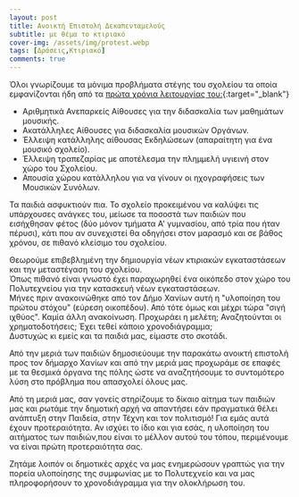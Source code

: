```yaml
---
layout: post
title: Ανοικτή Επιστολή Δεκαπενταμελούς
subtitle: με θέμα το κτιριακό
cover-img: /assets/img/protest.webp
tags: [Δράσεις,Κτιριακό]
comments: true
---
```


Όλοι γνωρίζουμε τα μόνιμα προβλήματα στέγης του σχολείου τα οποία εμφανίζονται ήδη από τα [πρώτα χρόνια λειτουργίας του:](https://nyxtamera.gr/?p=52463){:target="_blank"}

* Αριθμητικά Ανεπαρκείς Αίθουσες για την διδασκαλία των μαθημάτων μουσικής.
* Ακατάλληλες Αίθουσες για διδασκαλία μουσικών Οργάνων.
* Έλλειψη κατάλληλης αίθουσας Εκδηλώσεων (απαραίτητη για ένα μουσικό σχολείο).
* Έλλειψη τραπεζαρίας με αποτέλεσμα την πλημμελή υγιεινή στον χώρο του Σχολείου.
* Απουσία χώρου κατάλληλου για να γίνουν οι ηχογραφήσεις των Μουσικών Συνόλων.

Τα παιδιά ασφυκτιούν πια. Το σχολείο προκειμένου να καλύψει τις υπάρχουσες ανάγκες του, μείωσε τα ποσοστά των παιδιών που εισήχθησαν φέτος (δύο μόνον τμήματα Α' γυμνασίου, από τρία που ήταν πέρυσι), κάτι που αν συνεχιστεί θα οδηγήσει στον μαρασμό και σε βάθος χρόνου, σε πιθανό κλείσιμο του σχολείου. 

Θεωρούμε επιβεβλημένη την δημιουργία νέων κτιριακών εγκαταστάσεων και την μεταστέγαση του σχολείου.  
Όπως πιθανό είναι γνωστό έχει παραχωρηθεί ένα οικόπεδο στον χώρο του Πολυτεχνείου για την κατασκευή νέων εγκαταστάσεων.  
Μήνες πριν ανακοινώθηκε από τον Δήμο Χανίων αυτή η "υλοποίηση του πρώτου στόχου" (εύρεση οικοπέδου). Από τότε όμως και μέχρι τώρα "σιγή ιχθύος". Καμία άλλη ανακοίνωση. Προχωράει η μελέτη; Αναζητούνται οι χρηματοδοτήσεις; Έχει τεθεί κάποιο χρονοδιάγραμμα;  
Δυστυχώς κι εμείς και τα παιδιά μας, είμαστε στο σκοτάδι.

Από την μεριά των παιδιών δημοσιεύουμε την παρακάτω ανοικτή επιστολή προς τον δήμαρχο Χανίων και από την μεριά μας προχωράμε σε επαφές με τα θεσμικά όργανα της πόλης ώστε να αναζητήσουμε το συντομότερο λύση στο πρόβλημα που απασχολεί όλους μας.

<!-- ΕΝΑΛΛΑΚΤΙΚΟ ΚΕΙΜΕΝΟ ΕΠΙΛΟΓΟΥ 1 !-->

Από τη μεριά μας, σαν γονείς στηρίζουμε το δίκαιο αίτημα των παιδιών μας και ρωτάμε την δημοτική αρχή να απαντήσει εάν πραγματικά θέλει ανάπτυξη στην Παιδεία, στην Τέχνη και τον πολιτισμό!
Για εμάς αυτά έχουν προτεραιότητα. Αν ισχύει το ίδιο και για εσάς, η υλοποίηση του αιτήματος των παιδιών,που είναι το μέλλον αυτού του τόπου, περιμένουμε να είναι πρώτη προτεραιότητα σας.

Ζητάμε λοιπόν οι δημοτικές αρχές να μας ενημερώσουν γραπτώς για την πορεία υλοποίησης της συμφωνίας με το Πολυτεχνείο και να μας πληροφορήσoυν το χρονοδιάγραμμα για την ολοκλήρωση του. 


<!-- ΕΝΑΛΛΑΚΤΙΚΟ ΚΕΙΜΕΝΟ ΕΠΙΛΟΓΟΥ 2 
<!--Από την μεριά της η Δημοτική αρχή καλείται να απαντήσει, θέλει μόνον ανάπτυξη στα rbnb, στις ρουστίκ "κρητικές βραδιές" των all inclusive ξενοδοχείων, στα !-->


<!--κατειλημμένα από τραπεζοκαθίσματα πεζοδρόμια και πλατείες, ή ανάπτυξη στην παιδεία και την πνευματική καλλιέργεια, στην τέχνη, στον πραγματικό πολιτισμό; !-->




<!--Αν η απάντηση είναι το δεύτερο τότε κρίνουμε ότι η υλοποίηση του αιτήματος των παιδιών, των γονέων και των δασκάλων τους για ένα νέο σχολείο, θα πρέπει !-->


<!-- να!-->


 <!--είναι προτεραιότητα. -->


<object data="../assets/pdf/kt_15.pdf" width="1000" height="1420" type='application/pdf'></object>



